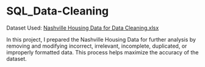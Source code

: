 # SQL_Data-Cleaning

Dataset Used:
[Nashville Housing Data for Data Cleaning.xlsx](https://github.com/NaFatimata/SQL_Data-Cleaning/files/7524346/Nashville.Housing.Data.for.Data.Cleaning.xlsx)


In this project, I prepared the Nashville Housing Data for further analysis by removing and modifying incorrect, irrelevant, incomplete, duplicated, or improperly formatted data. This process helps maximize the accuracy of the dataset. 
